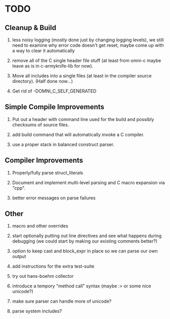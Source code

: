 # TODO

## Cleanup & Build

1. less noisy logging (mostly done just by changing logging levels),
   we still need to examine why error code doesn't get reset, maybe
   come up with a way to clear it automatically

1. remove all of the C single header file stuff (at least from omni-c
   maybe leave as is in c-armyknife-lib for now).

1. Move all includes into a single files (at least in the compiler
   source directory). (Half done now...)

1. Get rid of -DOMNI_C_SELF_GENERATED

## Simple Compile Improvements

1. Put out a header with command line used for the build and possibly
   checksums of source files.

1. add build command that will automatically invoke a C compiler.

1. use a proper stack in balanced construct parser.

## Compiler Improvements

1. Properly/fully parse struct_literals

1. Document and implement multi-level parsing and C macro expansion
   via "cpp".

1. better error messages on parse failures

## Other

1. macro and other overrides

1. start optionally putting out line directives and see what happens
   during debugging (we could start by making our existing comments
   better?)

1. option to keep cast and block_expr in place so we can parse our own
   output

1. add instructions for the extra test-suite

1. try out hans-boehm collector

1. introduce a tempory "method call" syntax (maybe :> or some nice
   unicode?)

1. make sure parser can handle more of unicode?

1. parse system includes?

